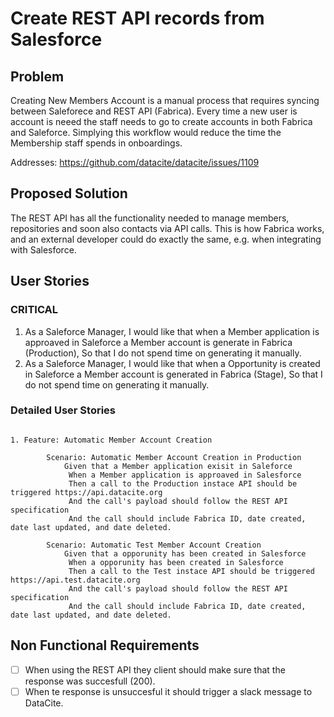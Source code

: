 
# Create REST API records from Salesforce

## Problem

Creating New Members Account is a manual process that requires syncing between Saleforece and REST API (Fabrica). Every time a new user is account is neeed the staff needs to go to create accounts in both Fabrica and Saleforce. Simplying this workflow would reduce the time the Membership staff spends in onboardings.

Addresses: https://github.com/datacite/datacite/issues/1109

## Proposed Solution 

The REST API has all the functionality needed to manage members, repositories and soon also contacts via API calls. This is how Fabrica works, and an external developer could do exactly the same, e.g. when integrating with Salesforce.


## User Stories

### CRITICAL

1. As a Saleforce Manager, I would like that when a Member application is approaved in Saleforce a Member account is generate in Fabrica (Production), So that I do not spend time on generating it manually.
1. As a Saleforce Manager, I would like that when a Opportunity is created in Saleforce a Member account is generated in Fabrica (Stage), So that I do not spend time on generating it manually.


### Detailed User Stories


```cucumber

1. Feature: Automatic Member Account Creation

        Scenario: Automatic Member Account Creation in Production
            Given that a Member application exisit in Saleforce
             When a Member application is approaved in Salesforce
             Then a call to the Production instace API should be triggered https://api.datacite.org
             And the call's payload should follow the REST API specification 
             And the call should include Fabrica ID, date created, date last updated, and date deleted.

        Scenario: Automatic Test Member Account Creation
            Given that a opporunity has been created in Salesforce
             When a opporunity has been created in Salesforce
             Then a call to the Test instace API should be triggered https://api.test.datacite.org
             And the call's payload should follow the REST API specification 
             And the call should include Fabrica ID, date created, date last updated, and date deleted.
```

## Non Functional Requirements

- [ ] When using the REST API they client should make sure that the response was succesfull (200).
- [ ] When te response is unsuccesful it should trigger a slack message to DataCite.